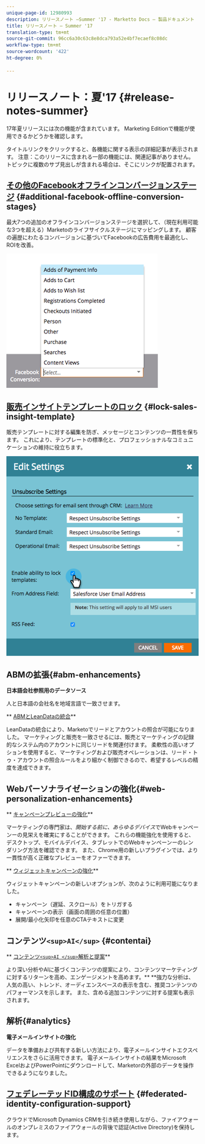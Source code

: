 ```yaml
---
unique-page-id: 12980993
description: リリースノート —Summer '17 - Marketto Docs — 製品ドキュメント
title: リリースノート — Summer '17
translation-type: tm+mt
source-git-commit: 96cc6a30c63c8e8dca793a52e4bf7ecaef8c08dc
workflow-type: tm+mt
source-wordcount: '422'
ht-degree: 0%

---
```



# リリースノート：夏&#39;17 {#release-notes-summer}

17年夏リリースには次の機能が含まれています。 Marketing Editionで機能が使用できるかどうかを確認します。

タイトルリンクをクリックすると、各機能に関する表示の詳細記事が表示されます。 注意：このリリースに含まれる一部の機能には、関連記事がありません。 トピックに複数のサブ見出しが含まれる場合は、そこにリンクが配置されます。

## [その他のFacebookオフラインコンバージョンステージ](https://docs.marketo.com/x/kbSt) {#additional-facebook-offline-conversion-stages}

最大7つの追加のオフラインコンバージョンステージを選択して、（現在利用可能な3つを超える）Marketoのライフサイクルステージにマッピングします。 顧客の遍歴にわたるコンバージョンに基づいてFacebookの広告費用を最適化し、ROIを改善。

![](assets/image2017-8-24-15-3a23-3a31.png)

## [販売インサイトテンプレートのロック](https://docs.marketo.com/x/OhPG) {#lock-sales-insight-template}

販売テンプレートに対する編集を防ぎ、メッセージとコンテンツの一貫性を保ちます。 これにより、テンプレートの標準化と、プロフェッショナルなコミュニケーションの維持に役立ちます。

![](assets/image2017-10-9-10-3a1-3a56.png)

## ABMの拡張{#abm-enhancements}

**日本語会社参照用のデータソース**

人と日本語の会社名を地域言語で一致させます。

** [ABMとLeanDataの統合](https://docs.marketo.com/x/pKmt)**

LeanDataの統合により、Marketoでリードとアカウントの照合が可能になりました。 マーケティングと販売を一致させるには、販売とマーケティングの記録的なシステム内のアカウントに同じリードを関連付けます。 柔軟性の高いオプションを使用すると、マーケティングおよび販売オペレーションは、リード・トゥ・アカウントの照合ルールをより細かく制御できるので、希望するレベルの精度を達成できます。

## Webパーソナライゼーションの強化{#web-personalization-enhancements}

** [キャンペーンプレビューの強化](https://docs.marketo.com/x/fQGa)**

マーケティングの専門家は、*開始する前に、あらゆるデバイス*&#x200B;でWebキャンペーンーの見栄えを確実にすることができます。 これらの機能強化を使用すると、デスクトップ、モバイルデバイス、タブレットでのWebキャンペーンーのレンダリング方法を確認できます。 また、Chrome用の新しいプラグインでは、より一貫性が高く正確なプレビューをオファーできます。

** [ウィジェットキャンペーンの強化](https://docs.marketo.com/x/KgNI)**

ウィジェットキャンペーンの新しいオプションが、次のように利用可能になりました。

* キャンペーン（遅延、スクロール）をトリガする
* キャンペーンの表示（画面の周囲の任意の位置）
* 展開/最小化矢印を任意のCTAテキストに変更

## コンテンツ`<sup>AI</sup>` {#contentai}

** [コンテンツ`<sup>AI </sup>`解析と提案](https://docs.marketo.com/x/1BPG)**

より深い分析やAIに基づくコンテンツの提案により、コンテンツマーケティングに対するリターンを高め、エンゲージメントを高めます。** **強力な分析は、人気の高い、トレンド、オーディエンスベースの表示を含む、推奨コンテンツのパフォーマンスを示します。 また、含める追加コンテンツに対する提案も表示されます。

## 解析{#analytics}

**電子メールインサイトの強化**

データを準備および共有する新しい方法により、電子メールインサイトエクスペリエンスをさらに活用できます。 電子メールインサイトの結果をMicrosoft ExcelおよびPowerPointにダウンロードして、Marketorの外部のデータを操作できるようになりました。

## [フェデレーテッドID構成のサポート](https://docs.marketo.com/x/XhzG) {#federated-identity-configuration-support}

クラウドでMicrosoft Dynamics CRMを引き続き使用しながら、ファイアウォールのオンプレミスのファイアウォールの背後で認証(Active Directory)を保持します。
